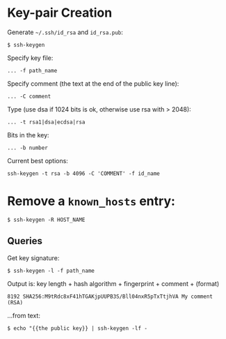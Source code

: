 # Key-pair Creation

Generate `~/.ssh/id_rsa` and `id_rsa.pub`:
```
$ ssh-keygen
```
Specify key file:
```
... -f path_name
```
Specify comment (the text at the end of the public key line):
```
... -C comment
```
Type (use dsa if 1024 bits is ok, otherwise use rsa with > 2048):
```
... -t rsa1|dsa|ecdsa|rsa
```
Bits in the key:
```
... -b number
```

Current best options:
```
ssh-keygen -t rsa -b 4096 -C 'COMMENT' -f id_name
```

# Remove a `known_hosts` entry:

```
$ ssh-keygen -R HOST_NAME
```

## Queries

Get key signature:

```
$ ssh-keygen -l -f path_name
```

Output is: key length + hash algorithm + fingerprint + comment + (format)

```
8192 SHA256:M9tRdc8xF41hTGAKjpUUPB3S/Bll04nxR5pTxTtjhVA My comment (RSA)
```

...from text:

```
$ echo "{{the public key}} | ssh-keygen -lf -
```
